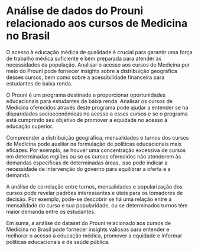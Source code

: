 # Análise de dados do Prouni relacionado aos cursos de Medicina no Brasil


O acesso à educação médica de qualidade é crucial para garantir uma força de trabalho médica suficiente e bem preparada para atender às necessidades da população. Analisar o acesso aos cursos de Medicina por meio do Prouni pode fornecer insights sobre a distribuição geográfica desses cursos, bem como sobre a acessibilidade financeira para estudantes de baixa renda.

O Prouni é um programa destinado a proporcionar oportunidades educacionais para estudantes de baixa renda. Analisar os cursos de Medicina oferecidos através deste programa pode ajudar a entender se há disparidades socioeconômicas no acesso a esses cursos e se o programa está cumprindo seu objetivo de promover a equidade no acesso à educação superior.

Compreender a distribuição geográfica, mensalidades e turnos dos cursos de Medicina pode auxiliar na formulação de políticas educacionais mais eficazes. Por exemplo, se houver uma concentração excessiva de cursos em determinadas regiões ou se os cursos oferecidos não atenderem às demandas específicas de determinadas áreas, isso pode indicar a necessidade de intervenção do governo para equilibrar a oferta e a demanda.

A análise de correlação entre turnos, mensalidades e popularização dos cursos pode revelar padrões interessantes e úteis para os tomadores de decisão. Por exemplo, pode-se descobrir se há uma relação entre a mensalidade do curso e sua popularidade, ou se determinados turnos têm maior demanda entre os estudantes.

Em suma, a análise do dataset do Prouni relacionado aos cursos de Medicina no Brasil pode fornecer insights valiosos para entender e melhorar o acesso à educação médica, promover a equidade e informar políticas educacionais e de saúde pública.
